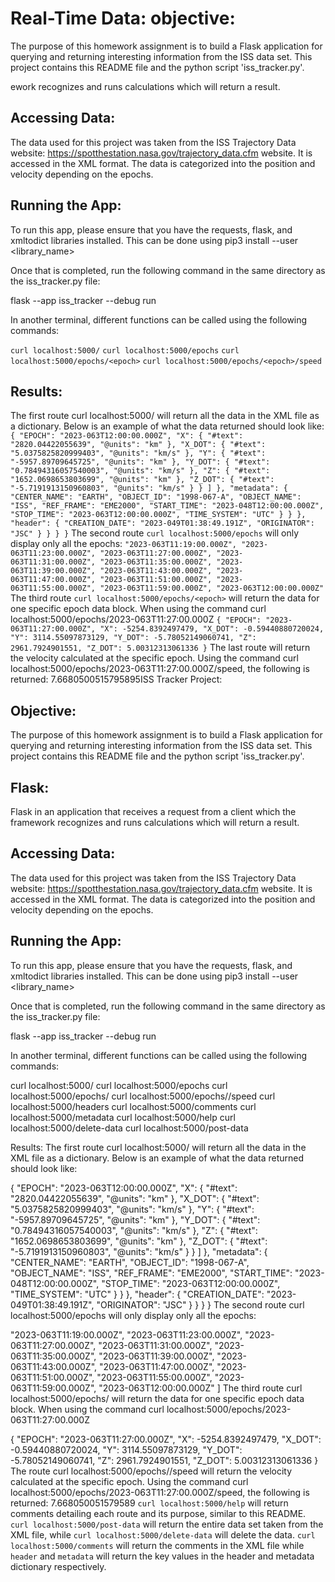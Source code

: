 # Real-Time Data: objective:
The purpose of this homework assignment is to build a Flask application for querying and returning interesting information from the ISS data set. This project contains this README file and the python script 'iss_tracker.py'.

ework recognizes and runs calculations which will return a result.

## Accessing Data:
The data used for this project was taken from the ISS Trajectory Data website: https://spotthestation.nasa.gov/trajectory_data.cfm website. It is accessed in the XML format. The data is categorized into the position and velocity depending on the epochs.

## Running the App:
To run this app, please ensure that you have the requests, flask, and xmltodict libraries installed. This can be done using pip3 install --user <library_name>

Once that is completed, run the following command in the same directory as the iss_tracker.py file:

flask --app iss_tracker --debug run

In another terminal, different functions can be called using the following commands:

`curl localhost:5000/`
`curl localhost:5000/epochs`
`curl localhost:5000/epochs/<epoch>`
`curl localhost:5000/epochs/<epoch>/speed`

## Results:
The first route curl localhost:5000/ will return all the data in the XML file as a dictionary. Below is an example of what the data returned should look like:
`
 {
                "EPOCH": "2023-063T12:00:00.000Z",
                "X": {
                  "#text": "2820.04422055639",
                  "@units": "km"
                },
                "X_DOT": {
                  "#text": "5.0375825820999403",
                  "@units": "km/s"
                },
                "Y": {
                  "#text": "-5957.89709645725",
                  "@units": "km"
                },
                "Y_DOT": {
                  "#text": "0.78494316057540003",
                  "@units": "km/s"
                },
                "Z": {
                  "#text": "1652.0698653803699",
                  "@units": "km"
                },
                "Z_DOT": {
                  "#text": "-5.7191913150960803",
                  "@units": "km/s"
                }
              }
            ]
          },
          "metadata": {
            "CENTER_NAME": "EARTH",
            "OBJECT_ID": "1998-067-A",
            "OBJECT_NAME": "ISS",
            "REF_FRAME": "EME2000",
            "START_TIME": "2023-048T12:00:00.000Z",
            "STOP_TIME": "2023-063T12:00:00.000Z",
            "TIME_SYSTEM": "UTC"
          }
        }
      },
      "header": {
        "CREATION_DATE": "2023-049T01:38:49.191Z",
        "ORIGINATOR": "JSC"
      }
    }
  }
}
`
The second route `curl localhost:5000/epochs` will only display only all the epochs:
`
"2023-063T11:19:00.000Z",
  "2023-063T11:23:00.000Z",
  "2023-063T11:27:00.000Z",
  "2023-063T11:31:00.000Z",
  "2023-063T11:35:00.000Z",
  "2023-063T11:39:00.000Z",
  "2023-063T11:43:00.000Z",
  "2023-063T11:47:00.000Z",
  "2023-063T11:51:00.000Z",
  "2023-063T11:55:00.000Z",
  "2023-063T11:59:00.000Z",
  "2023-063T12:00:00.000Z"
`
The third route `curl localhost:5000/epochs/<epoch>` will return the data for one specific epoch data block. When using the command curl localhost:5000/epochs/2023-063T11:27:00.000Z
`
{
  "EPOCH": "2023-063T11:27:00.000Z",
  "X": -5254.8392497479,
  "X_DOT": -0.59440880720024,
  "Y": 3114.55097873129,
  "Y_DOT": -5.78052149060741,
  "Z": 2961.7924901551,
  "Z_DOT": 5.00312313061336
}
`
The last route will return the velocity calculated at the specific epoch. Using the command  curl localhost:5000/epochs/2023-063T11:27:00.000Z/speed, the following is returned: 7.6680500515795895ISS Tracker Project:

## Objective:
The purpose of this homework assignment is to build a Flask application for querying and returning interesting information from the ISS data set. This project contains this README file and the python script 'iss_tracker.py'.

## Flask:
Flask in an application that receives a request from a client which the framework recognizes and runs calculations which will return a result.

## Accessing Data:
The data used for this project was taken from the ISS Trajectory Data website: https://spotthestation.nasa.gov/trajectory_data.cfm website. It is accessed in the XML format. The data is categorized into the position and velocity depending on the epochs.

## Running the App:
To run this app, please ensure that you have the requests, flask, and xmltodict libraries installed. This can be done using pip3 install --user <library_name>

Once that is completed, run the following command in the same directory as the iss_tracker.py file:

flask --app iss_tracker --debug run

In another terminal, different functions can be called using the following commands:

curl localhost:5000/
curl localhost:5000/epochs
curl localhost:5000/epochs/<epoch>
curl localhost:5000/epochs/<epoch>/speed
curl localhost:5000/headers
curl localhost:5000/comments
curl localhost:5000/metadata
curl localhost:5000/help
curl localhost:5000/delete-data
curl localhost:5000/post-data

Results:
The first route curl localhost:5000/ will return all the data in the XML file as a dictionary. Below is an example of what the data returned should look like:

 {
                "EPOCH": "2023-063T12:00:00.000Z",
                "X": {
                  "#text": "2820.04422055639",
                  "@units": "km"
                },
                "X_DOT": {
                  "#text": "5.0375825820999403",
                  "@units": "km/s"
                },
                "Y": {
                  "#text": "-5957.89709645725",
                  "@units": "km"
                },
                "Y_DOT": {
                  "#text": "0.78494316057540003",
                  "@units": "km/s"
                },
                "Z": {
                  "#text": "1652.0698653803699",
                  "@units": "km"
                },
                "Z_DOT": {
                  "#text": "-5.7191913150960803",
                  "@units": "km/s"
                }
              }
            ]
          },
          "metadata": {
            "CENTER_NAME": "EARTH",
            "OBJECT_ID": "1998-067-A",
            "OBJECT_NAME": "ISS",
            "REF_FRAME": "EME2000",
            "START_TIME": "2023-048T12:00:00.000Z",
            "STOP_TIME": "2023-063T12:00:00.000Z",
            "TIME_SYSTEM": "UTC"
          }
        }
      },
      "header": {
        "CREATION_DATE": "2023-049T01:38:49.191Z",
        "ORIGINATOR": "JSC"
      }
    }
  }
}
The second route curl localhost:5000/epochs will only display only all the epochs:

"2023-063T11:19:00.000Z",
  "2023-063T11:23:00.000Z",
  "2023-063T11:27:00.000Z",
  "2023-063T11:31:00.000Z",
  "2023-063T11:35:00.000Z",
  "2023-063T11:39:00.000Z",
  "2023-063T11:43:00.000Z",
  "2023-063T11:47:00.000Z",
  "2023-063T11:51:00.000Z",
  "2023-063T11:55:00.000Z",
  "2023-063T11:59:00.000Z",
  "2023-063T12:00:00.000Z"
]
The third route curl localhost:5000/epochs/<epoch> will return the data for one specific epoch data block. When using the command curl localhost:5000/epochs/2023-063T11:27:00.000Z

{
  "EPOCH": "2023-063T11:27:00.000Z",
  "X": -5254.8392497479,
  "X_DOT": -0.59440880720024,
  "Y": 3114.55097873129,
  "Y_DOT": -5.78052149060741,
  "Z": 2961.7924901551,
  "Z_DOT": 5.00312313061336
}
The route curl localhost:5000/epochs/<epoch>/speed will return the velocity calculated at the specific epoch. Using the command  curl localhost:5000/epochs/2023-063T11:27:00.000Z/speed, the following is returned: 7.668050051579589
`curl localhost:5000/help` will return comments detailing each route and its purpose, similar to this README. 
`curl localhost:5000/post-data` will return the entire data set taken from the XML file, while `curl localhost:5000/delete-data` will delete the data.
`curl localhost:5000/comments` will return the comments in the XML file while `header` and `metadata` will return the key values in the header and metadata dictionary respectively. 



